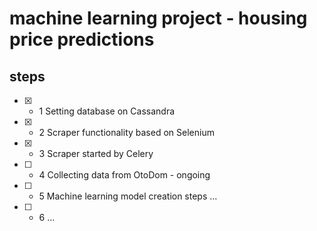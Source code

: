 
# machine learning project - housing price predictions 
## steps 
- [x] * 1 	Setting database on Cassandra 
- [x] * 2 	Scraper functionality based on Selenium
- [x] * 3 	Scraper started by Celery 
- [ ] * 4 	Collecting data from OtoDom  - ongoing 
- [ ] * 5 	Machine learning model creation steps ... 
- [ ] * 6 	...

